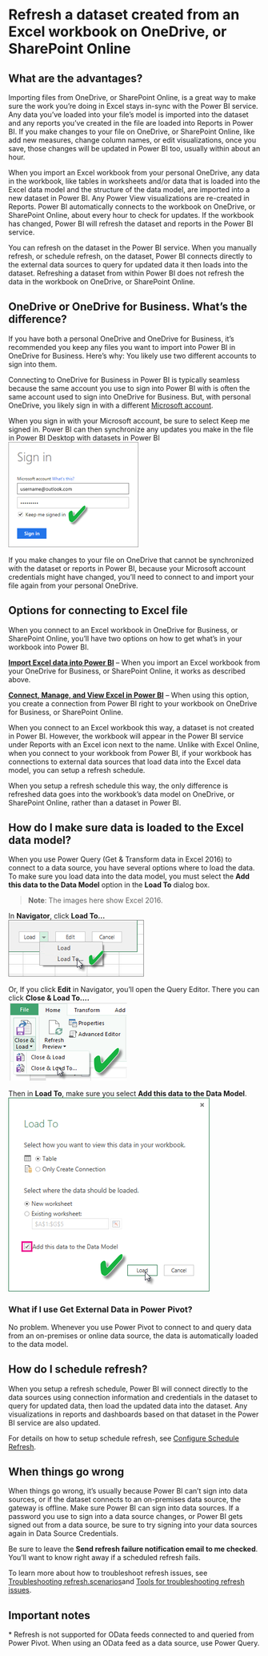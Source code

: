 <properties
   pageTitle="Refresh a dataset created from an Excel workbook - cloud"
   description="Refresh a dataset created from an Excel workbook on OneDrive, or SharePoint Online"
   services="powerbi"
   documentationCenter=""
   authors="guyinacube"
   manager="mblythe"
   backup=""
   editor=""
   tags=""
   qualityFocus="monitoring"
   qualityDate="04/01/2016"/>

<tags
   ms.service="powerbi"
   ms.devlang="NA"
   ms.topic="article"
   ms.tgt_pltfrm="NA"
   ms.workload="powerbi"
   ms.date="04/01/2016"
   ms.author="asaxton"/>

# Refresh a dataset created from an Excel workbook on OneDrive, or SharePoint Online

## What are the advantages?  
Importing files from OneDrive, or SharePoint Online, is a great way to make sure the work you’re doing in Excel stays in-sync with the Power BI service. Any data you’ve loaded into your file’s model is imported into the dataset and any reports you’ve created in the file are loaded into Reports in Power BI. If you make changes to your file on OneDrive, or SharePoint Online, like add new measures, change column names, or edit visualizations, once you save, those changes will be updated in Power BI too, usually within about an hour.

When you import an Excel workbook from your personal OneDrive, any data in the workbook, like tables in worksheets and/or data that is loaded into the Excel data model and the structure of the data model, are imported into a new dataset in Power BI. Any Power View visualizations are re-created in Reports. Power BI automatically connects to the workbook on OneDrive, or SharePoint Online, about every hour to check for updates. If the workbook has changed, Power BI will refresh the dataset and reports in the Power BI service.

You can refresh on the dataset in the Power BI service. When you manually refresh, or schedule refresh, on the dataset, Power BI connects directly to the external data sources to query for updated data it then loads into the dataset. Refreshing a dataset from within Power BI does not refresh the data in the workbook on OneDrive, or SharePoint Online. 

## OneDrive or OneDrive for Business. What’s the difference?  
If you have both a personal OneDrive and OneDrive for Business, it’s recommended you keep any files you want to import into Power BI in OneDrive for Business. Here’s why: You likely use two different accounts to sign into them.

Connecting to OneDrive for Business in Power BI is typically seamless because the same account you use to sign into Power BI with is often the same account used to sign into OneDrive for Business. But, with personal OneDrive, you likely sign in with a different [Microsoft account](http://www.microsoft.com/account/default.aspx).

When you sign in with your Microsoft account, be sure to select Keep me signed in. Power BI can then synchronize any updates you make in the file in Power BI Desktop with datasets in Power BI  
	![](media/powerbi-refresh-desktop-file-onedrive/Refresh_SignIn_KeepMeSignedIn.png)

If you make changes to your file on OneDrive that cannot be synchronized with the dataset or reports in Power BI, because your Microsoft account credentials might have changed, you’ll need to connect to and import your file again from your personal OneDrive.


## Options for connecting to Excel file
When you connect to an Excel workbook in OneDrive for Business, or SharePoint Online, you’ll have two options on how to get what’s in your workbook into Power BI.

[**Import Excel data into Power BI**](powerbi-desktop-import-excel-workbooks.md) – When you import an Excel workbook from your OneDrive for Business, or SharePoint Online, it works as described above.

[**Connect, Manage, and View Excel in Power BI**](powerbi-bring-in-whole-excel-files.md) – When using this option, you create a connection from Power BI right to your workbook on OneDrive for Business, or SharePoint Online.

When you connect to an Excel workbook this way, a dataset is not created in Power BI. However, the workbook will appear in the Power BI service under Reports with an Excel icon next to the name. Unlike with Excel Online, when you connect to your workbook from Power BI, if your workbook has connections to external data sources that load data into the Excel data model, you can setup a refresh schedule.

When you setup a refresh schedule this way, the only difference is refreshed data goes into the workbook’s data model on OneDrive, or SharePoint Online, rather than a dataset in Power BI.

## How do I make sure data is loaded to the Excel data model?  
When you use Power Query (Get & Transform data in Excel 2016) to connect to a data source, you have several options where to load the data. To make sure you load data into the data model, you must select the **Add this data to the Data Model** option in the **Load To** dialog box.

> **Note**: The images here show Excel 2016.

In **Navigator**, click **Load To…**  
	![](media/powerbi-refresh-excel-file-onedrive/Refresh_LoadToDM_1.png)

Or, If you click **Edit** in Navigator, you’ll open the Query Editor. There you can click **Close & Load To….**  
	![](media/powerbi-refresh-excel-file-onedrive/Refresh_LoadToDM_2.png)

Then in **Load To**, make sure you select **Add this data to the Data Model**.  
	![](media/powerbi-refresh-excel-file-onedrive/Refresh_LoadToDM_3.png)

### What if I use Get External Data in Power Pivot?  
No problem. Whenever you use Power Pivot to connect to and query data from an on-premises or online data source, the data is automatically loaded to the data model.

## How do I schedule refresh?  
When you setup a refresh schedule, Power BI will connect directly to the data sources using connection information and credentials in the dataset to query for updated data, then load the updated data into the dataset. Any visualizations in reports and dashboards based on that dataset in the Power BI service are also updated.

For details on how to setup schedule refresh, see [Configure Schedule Refresh](powerbi-refresh-scheduled-refresh.md).

## When things go wrong  
When things go wrong, it’s usually because Power BI can’t sign into data sources, or if the dataset connects to an on-premises data source, the gateway is offline. Make sure Power BI can sign into data sources. If a password you use to sign into a data source changes, or Power BI gets signed out from a data source, be sure to try signing into your data sources again in Data Source Credentials.

Be sure to leave the **Send refresh failure notification email to me checked**. You’ll want to know right away if a scheduled refresh fails.

To learn more about how to troubleshoot refresh issues, see [Troubleshooting refresh.scenarios](powerbi-refresh-troubleshooting-refresh-scenarios.md)and [Tools for troubleshooting refresh issues](powerbi-refresh-tools-for-troubleshooting-issues.md).

## Important notes  
\* Refresh is not supported for OData feeds connected to and queried from Power Pivot. When using an OData feed as a data source, use Power Query.
